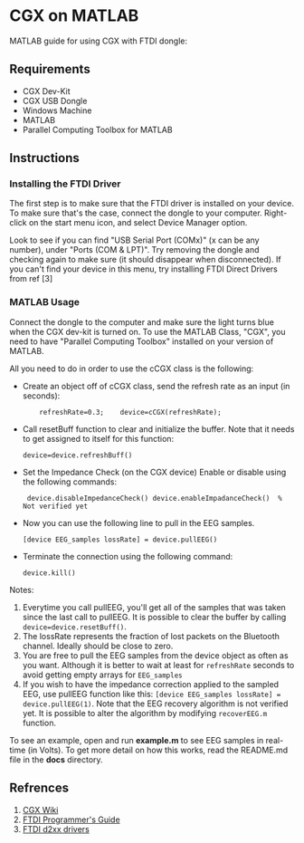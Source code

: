 # CGX on MATLAB
MATLAB guide for using CGX with FTDI dongle:

## Requirements
- CGX Dev-Kit
- CGX USB Dongle
- Windows Machine
- MATLAB
- Parallel Computing Toolbox for MATLAB

## Instructions

### Installing the FTDI Driver

The first step is to make sure that the FTDI driver is installed on your device. To make sure
that's the case, connect the dongle to your computer. Right-click on the start menu icon, and select Device Manager option.

Look to see if you can find "USB Serial Port (COMx)" (x can be any number), under "Ports (COM & LPT)". Try removing the dongle
and checking again to make sure (it should disappear when disconnected). If you can't find your device in this menu, try installing FTDI Direct Drivers from ref [3]

### MATLAB Usage

Connect the dongle to the computer and make sure the light turns blue when the CGX dev-kit is turned on. 
To use the MATLAB Class, "CGX", you need to have "Parallel Computing Toolbox" installed on your version of MATLAB.

All you need to do in order to use the cCGX class is the following:

- Create an object off of cCGX class, send the refresh rate as an input (in seconds):
    
    `    refreshRate=0.3;    device=cCGX(refreshRate);`
- Call resetBuff function to clear and initialize the buffer. Note that it needs to get assigned to itself for this function:

    `device=device.refreshBuff()`
- Set the Impedance Check (on the CGX device) Enable or disable using the following commands:

    `
    device.disableImpedanceCheck()
    device.enableImpadanceCheck()  % Not verified yet`
    
- Now you can use the following line to pull in the EEG samples.

    `[device EEG_samples lossRate] = device.pullEEG()`

- Terminate the connection using the following command:

    `device.kill()`

Notes:
1. Everytime you call pullEEG, you'll get all of the samples that was taken since the last call to pullEEG. It is possible to clear the buffer by calling `device=device.resetBuff()`.
2. The lossRate represents the fraction of lost packets on the Bluetooth channel. Ideally should be close to zero.
3. You are free to pull the EEG samples from the device object as often as you want. Although it is better to wait at least for `refreshRate` seconds to avoid getting empty arrays for `EEG_samples`
4. If you wish to have the impedance correction applied to the sampled EEG, use pullEEG function like this: `[device EEG_samples lossRate] = device.pullEEG(1)`. Note that the EEG recovery algorithm is not verified yet. It is possible to alter the algorithm by modifying `recoverEEG.m` function.

  
To see an example, open and run **example.m** to see EEG samples in real-time (in Volts). To get more detail on how this works, read the README.md file in the **docs** directory.


## Refrences
1. [CGX Wiki](http://cognionics.com/wiki/pmwiki.php/Main/CognionicsRawDataSpec#Bluetooth.2FFTDI_Serial_Port_Interface)
2. [FTDI Programmer's Guide](https://ftdichip.com/wp-content/uploads/2020/08/D2XX_Programmers_GuideFT_000071.pdf)
3. [FTDI d2xx drivers](https://ftdichip.com/drivers/d2xx-drivers/)
